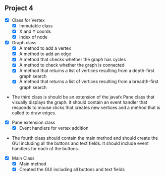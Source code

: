 ## Project 4
- [x] Class for Vertex
    - [x] Immutable class
    - [x] X and Y coords
    - [x] index of node

- [x] Graph class
    - [x] A method to add a vertex
    - [x] A method to add an edge
    - [x] A method that checks whether the graph has cycles
    - [x] A method to check whether the graph is connected
    - [x] A method that returns a list of vertices resulting from a depth-first graph search
    - [x] A method that returns a list of vertices resulting from a breadth-first graph search

- The third class is should be an extension of the javafx Pane class that visually displays the
graph. It should contain an event handler that responds to mouse clicks that creates new vertices
and a method that is called to draw edges.

- [x] Pane extension class
    - [x] Event handlers for vertex addition

- The fourth class should contain the main method and should create the GUI including all the
buttons and text fields. It should include event handlers for each of the buttons.

- [x] Main Class
    - [x] Main method
    - [x] Created the GUI including all buttons and text fields
